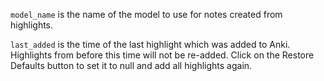 `model_name` is the name of the model to use for notes created from highlights.

`last_added` is the time of the last highlight which was added to Anki.
Highlights from before this time will not be re-added.
Click on the Restore Defaults button to set it to null and add all highlights again.
